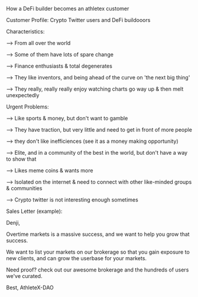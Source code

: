 How a DeFi builder becomes an athletex customer


Customer Profile: Crypto Twitter users and DeFi buildooors

Characteristics:

--> From all over the world 

--> Some of them have lots of spare change

--> Finance enthusiasts & total degenerates

--> They like inventors, and being ahead of the curve on 'the next big thing'

--> They really, really really enjoy watching charts go way up & then melt unexpectedly


Urgent Problems:

--> Like sports & money, but don't want to gamble

--> They have traction, but very little and need to get in front of more people

--> they don't like inefficiences (see it as a money making opportunity)

--> Elite, and in a community of the best in the world, but don't have a way to show that

--> Likes meme coins & wants more

--> Isolated on the internet & need to connect with other like-minded groups & communities

--> Crypto twitter is not interesting enough sometimes



Sales Letter (example):

Denji, 

Overtime markets is a massive success, and we want to help you grow that success.  

We want to list your markets on our brokerage so that you gain exposure to new clients, and can grow the userbase for your markets.

Need proof? check out our awesome brokerage and the hundreds of users we've curated.

Best,
AthleteX-DAO
